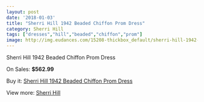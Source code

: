 ```yaml
---
layout: post
date: '2018-01-03'
title: "Sherri Hill 1942 Beaded Chiffon Prom Dress"
category: Sherri Hill
tags: ["dresses","hill","beaded","chiffon","prom"]
image: http://img.eudances.com/15208-thickbox_default/sherri-hill-1942-beaded-chiffon-prom-dress.jpg
---
```

Sherri Hill 1942 Beaded Chiffon Prom Dress

On Sales: **$562.99**
<a href="https://www.eudances.com/en/sherri-hill/4505-sherri-hill-1942-beaded-chiffon-prom-dress.html"><amp-img layout="responsive" width="600" height="600" src="//img.eudances.com/15208-thickbox_default/sherri-hill-1942-beaded-chiffon-prom-dress.jpg" alt="Sherri Hill 1942 Beaded Chiffon Prom Dress 0" /></a>
<a href="https://www.eudances.com/en/sherri-hill/4505-sherri-hill-1942-beaded-chiffon-prom-dress.html"><amp-img layout="responsive" width="600" height="600" src="//img.eudances.com/15210-thickbox_default/sherri-hill-1942-beaded-chiffon-prom-dress.jpg" alt="Sherri Hill 1942 Beaded Chiffon Prom Dress 1" /></a>
<a href="https://www.eudances.com/en/sherri-hill/4505-sherri-hill-1942-beaded-chiffon-prom-dress.html"><amp-img layout="responsive" width="600" height="600" src="//img.eudances.com/15209-thickbox_default/sherri-hill-1942-beaded-chiffon-prom-dress.jpg" alt="Sherri Hill 1942 Beaded Chiffon Prom Dress 2" /></a>

Buy it: [Sherri Hill 1942 Beaded Chiffon Prom Dress](https://www.eudances.com/en/sherri-hill/4505-sherri-hill-1942-beaded-chiffon-prom-dress.html "Sherri Hill 1942 Beaded Chiffon Prom Dress")

View more: [Sherri Hill](https://www.eudances.com/en/80-Sherri-Hill "Sherri Hill")